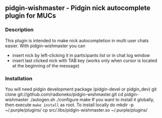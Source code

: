 ## pidgin-wishmaster - Pidgin nick autocomplete plugin for MUCs

### Description
This plugin is intended to make nick autocompletion in multi
user chats easier. With pidgin-wishmaster you can
* insert nick by left-clicking it in participants list or in chat log window
* insert last clicked nick with TAB key (works only when cursor is located
at the beginning of the message)

### Installation
You will need pidgin development package (pidgin-devel or pidgin&#95;dev)
    git clone git://github.com/radioneko/pidgin-wishmaster.git
	cd pidgin-wishmaster
	./autogen.sh
	./configure
	make
If you want to install it globally, then execute `make install` as root.
To install locally do
	mkdir -p ~/.purple/plugins/
	cp src/.libs/pidgin-wishmaster.so ~/.purple/plugins/
